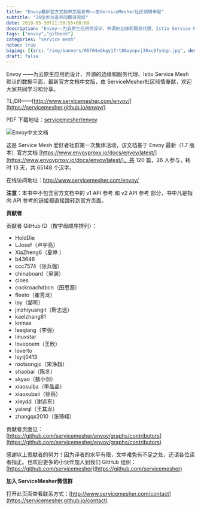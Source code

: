 ```yaml
---
title: "Envoy最新官方文档中文版发布——由ServiceMesher社区倾情奉献"
subtitle: "26位参与者共同翻译完成"
date: 2018-05-30T11:50:55+08:00
description: "Envoy——为云原生应用而设计、开源的边缘和服务代理、Istio Service Mesh 默认的数据平面，最新官方文档中文版，由 ServiceMesher社区倾情奉献，欢迎大家共同学习和分享。"
tags: ["envoy","gitbook"]
categories: "service mesh"
notoc: true
bigimg: [{src: "/img/banners/00704eQkgy1frt88wynpvj30xc0fy4qp.jpg", desc: "Laomendong|Nanjing|May 20,2018"}]
draft: false
---
```


Envoy ——为云原生应用而设计、开源的边缘和服务代理、Istio Service Mesh 默认的数据平面，最新官方文档中文版，由 ServiceMesher社区倾情奉献，欢迎大家共同学习和分享。

TL;DR——[http://www.servicemesher.com/envoy/](https://servicemesher.github.io/envoy/)

PDF 下载地址：[servicemesher/envoy](https://github.com/servicemesher/envoy/releases)

![Envoy中文文档](https://ws1.sinaimg.cn/large/00704eQkgy1frsezb8wzkj31e01tkdqn.jpg)       

这是 Service Mesh 爱好者社群第一次集体活动，该文档基于 Envoy 最新（1.7 版本）官方文档 [https://www.envoyproxy.io/docs/envoy/latest/](https://www.envoyproxy.io/docs/envoy/latest/)。共 120 篇，26 人参与，耗时 13 天，共 65148 个汉字。

在线访问地址：http://www.servicemesher.com/envoy/

**注意**：本书中不包含官方文档中的 v1 API 参考 和 v2 API 参考 部分，书中凡是指向 API 参考的链接都直接跳转到官方页面。

**贡献者**

贡献者 GitHub ID（按字母顺序排列）：

- HoldDie
- LJosef（卢宇亮）
- XiaZheng6（夏峥 ）
- b43646
- ccc7574（张兵强）
- chinaboard（吴装）
- cloes
- cockroachdbcn（田思源）
- fleeto（崔秀龙）
- ipy（邹昕）
- jinzhiyuangit（靳志远）
- kaelzhang81
- knmax
- leeqiang（李强）
- linuxstar
- lovepoem（王欣）
- loverto
- lsytj0413
- rootsongjc（宋净超）
- shaobai（陈冬）
- skyao（敖小剑）
- xiaosuiba（李晶晶）
- xiaoxubeii（徐蓓）
- xieydd（谢远东）
- yatwql（王其龙）
- zhangqx2010（张琦翔）

贡献者页面见：[https://github.com/servicemesher/envoy/graphs/contributors](https://github.com/servicemesher/envoy/graphs/contributors)

感谢以上贡献者的努力！因为译者的水平有限，文中难免有不足之处，还请各位读者指正。也欢迎更多的小伙伴加入到我们 GitHub 组织：[https://github.com/servicemesher](https://github.com/servicemesher)

**加入 ServiceMesher微信群**

打开此页面查看联系方式：[http://www.servicemesher.com/contact](https://servicemesher.github.io/contact)
